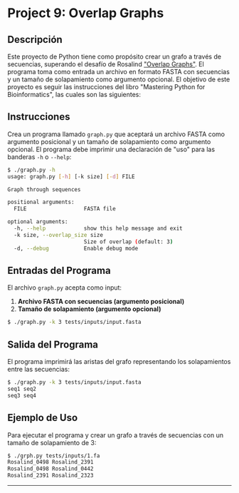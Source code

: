 # Project 9: Overlap Graphs

## Descripción

Este proyecto de Python tiene como propósito crear un grafo a través de secuencias, superando el desafío de Rosalind ["Overlap Graphs"](https://rosalind.info/problems/grph/). El programa toma como entrada un archivo en formato FASTA con secuencias y un tamaño de solapamiento como argumento opcional. El objetivo de este proyecto es seguir las instrucciones del libro "Mastering Python for Bioinformatics", las cuales son las siguientes:

## Instrucciones

Crea un programa llamado `graph.py` que aceptará un archivo FASTA como argumento posicional y un tamaño de solapamiento como argumento opcional. El programa debe imprimir una declaración de "uso" para las banderas `-h` o `--help`:

```sh
$ ./graph.py -h
usage: graph.py [-h] [-k size] [-d] FILE

Graph through sequences

positional arguments:
  FILE                  FASTA file

optional arguments:
  -h, --help            show this help message and exit
  -k size, --overlap_size size
                        Size of overlap (default: 3)
  -d, --debug           Enable debug mode
```

## Entradas del Programa

El archivo `graph.py` acepta como input:

1. **Archivo FASTA con secuencias (argumento posicional)**
2. **Tamaño de solapamiento (argumento opcional)**

```sh
$ ./graph.py -k 3 tests/inputs/input.fasta
```

## Salida del Programa

El programa imprimirá las aristas del grafo representando los solapamientos entre las secuencias:

```sh
$ ./graph.py -k 3 tests/inputs/input.fasta
seq1 seq2
seq3 seq4
```

## Ejemplo de Uso

Para ejecutar el programa y crear un grafo a través de secuencias con un tamaño de solapamiento de 3:

```sh
$ ./grph.py tests/inputs/1.fa
Rosalind_0498 Rosalind_2391
Rosalind_0498 Rosalind_0442
Rosalind_2391 Rosalind_2323
```

---
